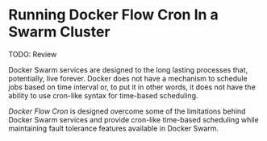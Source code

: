 # Running Docker Flow Cron In a Swarm Cluster

TODO: Review

Docker Swarm services are designed to the long lasting processes that, potentially, live forever. Docker does not have a mechanism to schedule jobs based on time interval or, to put it in other words, it does not have the ability to use cron-like syntax for time-based scheduling.

*Docker Flow Cron* is designed overcome some of the limitations behind Docker Swarm services and provide cron-like time-based scheduling while maintaining fault tolerance features available in Docker Swarm.
